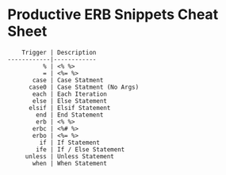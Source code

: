 # Productive ERB Snippets Cheat Sheet

        Trigger | Description
    ------------|------------
              % | <% %>
              = | <%= %>
           case | Case Statment
          case0 | Case Statment (No Args)
           each | Each Iteration
           else | Else Statement
          elsif | Elsif Statement
            end | End Statement
            erb | <% %>
           erbc | <%# %>
           erbo | <%= %>
             if | If Statement
            ife | If / Else Statement
         unless | Unless Statement
           when | When Statement
